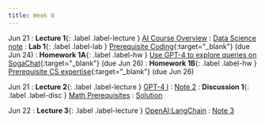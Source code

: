 ```yaml
---
title: Week 0
---
```


Jun 21
: **Lecture 1**{: .label .label-lecture } [AI Course Overview](../lecture/lec01)
    : [Data Science note](https://ds100.org/course-notes-su23/intro_lec/introduction.html)
: **Lab 1**{: .label .label-lab } [Prerequisite Coding](http://data100.datahub.berkeley.edu/hub/user-redirect/git-pull?repo=https%3A%2F%2Fgithub.com%2FDS-100%2Fsu23-materials&branch=main&urlpath=lab%2Ftree%2Fsu23-materials%2Flab%2Flab01%2Flab01.ipynb){:target="_blank"} (due Jun 24)
: **Homework 1A**{: .label .label-hw } [Use GPT-4 to explore queries on SogaChat](http://data100.datahub.berkeley.edu/hub/user-redirect/git-pull?repo=https%3A%2F%2Fgithub.com%2FDS-100%2Fsu23-materials&branch=main&urlpath=lab%2Ftree%2Fsu23-materials%2Fhw%2Fhw01%2Fhw01.ipynb){:target="_blank"} (due Jun 26)
: **Homework 1B**{: .label .label-hw } [Prerequisite CS expertise](https://drive.google.com/file/d/1yWakQTRRdyA-etJG-nwptXmECnO2phLC/view?usp=share_link){:target="_blank"} (due Jun 26)

Jun 21
: **Lecture 2**{: .label .label-lecture } [GPT-4 I](../lecture/lec02)
    : [Note 2](https://ds100.org/course-notes-su23/pandas_1/pandas_1.html)
: **Discussion 1**{: .label .label-disc } [Math Prerequisites](https://drive.google.com/file/d/1vOVxBK1Lr1tQ2V_V2aYqdTAXIllRTicD/view?usp=sharing)
    : [Solution](https://drive.google.com/file/d/17WuF16jEFQyl8mRv0il7MjSyQ9RDDgPN/view?usp=sharing)

Jun 22
: **Lecture 3**{: .label .label-lecture } [OpenAI;LangChain](lecture/SRG-Session.3-June23-Th-morning)
    : [Note 3](https://ds100.org/course-notes-su23/pandas_2/pandas_2.html)

